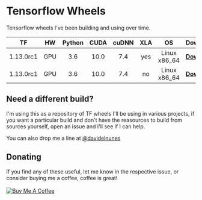 # Tensorflow Wheels
Tensorflow wheels I've been building and using over time.

| TF | HW |Python | CUDA | cuDNN | XLA | OS | Download |
|:------:|:------:|:------:|:----:|:-------:|:-----:|:------------:|:------:|
| 1.13.0rc1 |GPU|   3.6  | 10.0 |  7.4  | yes | Linux x86_64 |[**Download**](https://github.com/davidenunes/tensorflow-wheels/releases/download/1.13.0rc1.xla/tensorflow-1.13.0rc1-cp36-cp36m-linux_x86_64.whl)|
| 1.13.0rc1 |GPU|   3.6  | 10.0 |  7.4  | no | Linux x86_64 |[**Download**](https://github.com/davidenunes/tensorflow-wheels/releases/download/r1.13.0rc1/tensorflow-1.13.0rc1-cp36-cp36m-linux_x86_64.whl)|


## Need a different build?
I'm using this as a repository of TF wheels I'll be using in various projects, if you want a particular build and don't have the reasources to build from sources yourself, open an issue and I'll see if I can help.

You can also drop me a line at [@davidelnunes](https://twitter.com/davidelnunes)

## Donating
If you find any of these useful, let me know in the respective issue, or consider buying me a coffee, coffee is great!
<br/><br/>
<a href="https://www.buymeacoffee.com/davidenunes" target="_blank"><img src="https://www.buymeacoffee.com/assets/img/custom_images/orange_img.png" alt="Buy Me A Coffee" style="height: auto !important;width: auto !important;" ></a>
